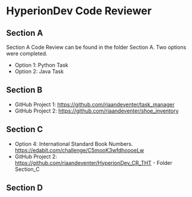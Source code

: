 # HyperionDev Code Reviewer

## Section A

Section A Code Review can be found in the folder Section A. Two options were completed.

- Option 1: Python Task
- Option 2: Java Task

## Section B

- GitHub Project 1: https://github.com/riaandeventer/task_manager
- GitHub Project 2: https://github.com/riaandeventer/shoe_inventory

## Section C

- Option 4: International Standard Book Numbers. https://edabit.com/challenge/C5mooK3wfdhoooeLw
- GitHub Project 2: https://github.com/riaandeventer/HyperionDev_CR_THT - Folder Section_C

## Section D




